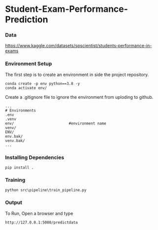# Student-Exam-Performance-Prediction

### Data

https://www.kaggle.com/datasets/spscientist/students-performance-in-exams

### Environment Setup

The first step is to create an environment in side the project repository.

```
conda create -p env python==3.8 -y
conda activate env/
```

Create a .gitignore file to ignore the environment from uploding to github.

```
...
# Environments
.env
.venv
env/                         #environment name
venv/
ENV/
env.bak/
venv.bak/
...
```

### Installing Dependencies

`pip install .`

### Training

`python src\pipeline\train_pipeline.py`

### Output

To Run, Open a browser and type

`http://127.0.0.1:5000/predictdata`
